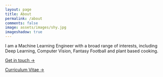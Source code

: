 ```yaml
---
layout: page
title: About
permalink: /about
comments: false
image: assets/images/shy.jpg
imageshadow: true
---
```



I am a Machine Learning Engineer with a broad range of interests, including Deep Learning, Computer Vision, Fantasy Football and plant based cooking.

<a target="_blank" href="udaltsov.ie/contact" class="btn btn-dark"> Get in touch &rarr;</a>

<a href="./assets/files/levcv.pdf" download class="btn btn-dark"> Curriculum Vitae &rarr;</a>